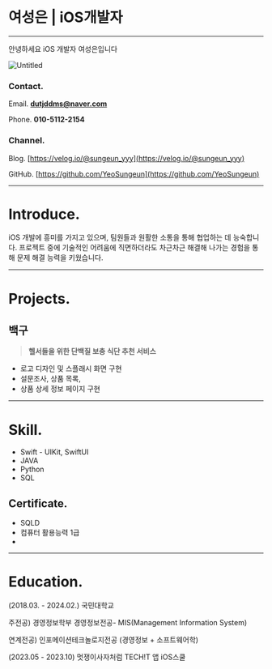 # 여성은 | iOS개발자

---

안녕하세요 iOS 개발자 여성은입니다

![Untitled](%E1%84%8B%E1%85%A7%E1%84%89%E1%85%A5%E1%86%BC%E1%84%8B%E1%85%B3%E1%86%AB%20iOS%E1%84%80%E1%85%A2%E1%84%87%E1%85%A1%E1%86%AF%E1%84%8C%E1%85%A1%201ac4a2260ce148dd863980a04d2751d9/Untitled.jpeg)

### Contact.

Email. **dutjddms@naver.com**

Phone. **010-5112-2154**

### Channel.

Blog. [https://velog.io/@sungeun_yyy](https://velog.io/@sungeun_yyy)

GitHub. [https://github.com/YeoSungeun](https://github.com/YeoSungeun)

---

# Introduce.

iOS 개발에 흥미를 가지고 있으며, 팀원들과 원활한 소통을 통해 협업하는 데 능숙합니다. 프로젝트 중에 기술적인 어려움에 직면하더라도 차근차근 해결해 나가는 경험을 통해 문제 해결 능력을 키웠습니다. 

---

# Projects.

## 백구

> **헬서들을 위한 단백질 보충 식단 추천 서비스**
> 
- 로고 디자인 및 스플래시 화면 구현
- 설문조사, 상품 목록,
- 상품 상세 정보 페이지 구현

---

# Skill.

- Swift - UIKit, SwiftUI
- JAVA
- Python
- SQL

## Certificate.

- SQLD
- 컴퓨터 활용능력 1급
- 

---

# Education.

(2018.03. - 2024.02.) 국민대학교 

주전공) 경영정보학부 경영정보전공- MIS(Management Information System)

연계전공) 인포메이션테크놀로지전공 (경영정보 + 소프트웨어학)

(2023.05 - 2023.10) 멋쟁이사자처럼 TECH!T 앱 iOS스쿨